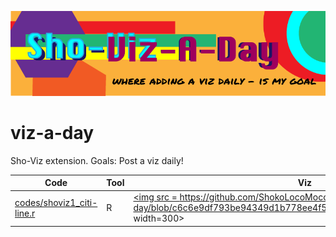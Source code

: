 
![](img/viz-a-day.png)


# viz-a-day
Sho-Viz extension.  Goals: Post a viz daily!

Code|Tool|Viz
-|-|-
[codes/shoviz1_citi-line.r](codes/shoviz1_citi-line.r)|R|<a href = "https://shot.mba" target = "_blank"><img src = https://github.com/ShokoLocoMocco/viz-a-day/blob/c6c6e9df793be94349d1b778ee4f5b8eca3e2435/viz/citibike_plot.png" width=300></a>
